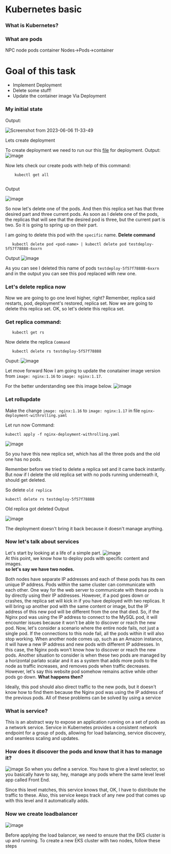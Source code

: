 # Kubernetes basic


### What is Kubernetes?
### What are pods

NPC node pods container
Nodes->Pods->container

# Goal of this task
- Implement Deployment
- Delete some stuff!
- Update the container image Via Deployment

### My initial state
Output:

![Screenshot from 2023-06-06 11-33-49](https://github.com/aadilraza339/k8s-aws-eks-fargate-and-devops/assets/47937273/93b888d5-6948-4aa8-8c20-844f50a491b7)

Lets create deployment

To create deployment we need to run our this [file](https://github.com/aadilraza339/k8s-aws-eks-fargate-and-devops/blob/main/nginx-deployment-withrolling.yaml) for deployment.
Output:
![image](https://github.com/aadilraza339/k8s-aws-eks-fargate-and-devops/assets/47937273/ed4a7f0a-c026-4391-bfa7-2a2fdd8ac295)

Now lets check our create pods with help of this command:

```
    kubectl get all


```
Output

![image](https://github.com/aadilraza339/k8s-aws-eks-fargate-and-devops/assets/47937273/2d642d74-ec6e-435a-bdda-0d214f212493)

So now let's delete one of the pods. And then this replica set has that three desired part and three current pods.
As soon as I delete one of the pods, the replicas that will see that the desired pod is three, but the current part is two.
So it is going to spring up on their part.

I am going to delete this pod with the `specific` name.
**Delete command**

```
   kubectl delete pod <pod-name> | kubectl delete pod testdeploy-5f57f78888-6xxrn
```
Output
![image](https://github.com/aadilraza339/k8s-aws-eks-fargate-and-devops/assets/47937273/f122f40d-f661-4af6-9d2c-bca3667e2580)


As you can see I deleted this name of pods `testdeploy-5f57f78888-6xxrn` and in the output you can see this pod replaced with new one.

### Let's delete replica now

Now we are going to go one level higher, right? Remember, replica said restarts, pod, deployment's restored, replica set.
Now we are going to delete this replica set. OK, so let's delete this replica set.

### Get replica command:
```
   kubectl get rs
```
Now delete the replica
`Command`

```
   kubectl delete rs testdeploy-5f57f78888
```

Ouput:
![image](https://github.com/aadilraza339/k8s-aws-eks-fargate-and-devops/assets/47937273/e90e7896-3ae0-4c18-a14d-7eb49af6c17f)

Let move forward
Now I am going to update the conatainer image version from `image: nginx:1.16` to `image: nginx:1.17`.

For the better understanding see this image below.
![image](https://github.com/aadilraza339/k8s-aws-eks-fargate-and-devops/assets/47937273/c5c0a6fe-1106-47dc-8dfe-e380fd46be8e)

### Let rollupdate
Make the change `image: nginx:1.16` to `image: nginx:1.17` in file `nginx-deployment-withrolling.yaml`

Let run now
Command:

```
kubectl apply -f nginx-deployment-withrolling.yaml
```

![image](https://github.com/aadilraza339/k8s-aws-eks-fargate-and-devops/assets/47937273/370b6a98-f7bf-4ff4-aa5a-ed52a77c9eb2)

So you have this new replica set, which has all the three pods and the old one has no pods.

Remember before we tried to delete a replica set and it came back instantly. But now if I delete the old replica set with no pods running underneath it, should get deleted.

So delete `old replica`
```
kubectl delete rs testdeploy-5f57f78888
```
Old replica got deleted
Output

![image](https://github.com/aadilraza339/k8s-aws-eks-fargate-and-devops/assets/47937273/c5e351e4-1072-45c2-80ff-7b1aa2125db7)

The deployment doesn't bring it back because it doesn't manage anything.


### Now let's talk about services
Let's start by looking at a life of a simple part.
![image](https://github.com/aadilraza339/k8s-aws-eks-fargate-and-devops/assets/47937273/a0f7d82a-70be-4847-a9a3-bdeb51d38332)
</br>
At this point, we know how to deploy pods with specific content and images. </br>
**so let's say we have two nodes.**

Both nodes have separate IP addresses and each of these pods has its own unique IP address.
Pods within the same cluster can communicate with each other.
One way for the web server to communicate with these pods is by directly using their IP addresses.
However,  if a pod goes down or crashes, the replica set will kick in if you have deployed with two replicas.
It will bring up another pod with the same content or image, but the IP address of this new pod will be different from the one that died.
So, if the Nginx pod was using the IP address to connect to the MySQL pod, it will encounter issues because it won't be able to discover or reach the new pod.
Now, let's consider a scenario where the entire node fails, not just a single pod.
If the connections to this node fail, all the pods within it will also stop working.
When another node comes up, such as an Amazon instance, it will have a new IP address and new pods with different IP addresses.
In this case, the Nginx pods won't know how to discover or reach the new pods.
Another situation to consider is when these two pods are managed by a horizontal parlato scalar
and it as a system that adds more pods to the node as traffic increases, and removes pods when traffic decreases.
However, let's say this website pod somehow remains active while other pods go down.
**What happens then?**

Ideally, this pod should also direct traffic to the new pods, but it doesn't know how to find them because the Nginx pod was using the IP address of the previous pods.
All of these problems can be solved by using a service
### What is service?

This is an abstract way to expose an application running on a set of pods as a network service.
Service in Kubernetes provides a consistent network endpoint for a group of pods, allowing for load balancing, service discovery, and seamless scaling and updates.

### How does it discover the pods and know that it has to manage it?
![image](https://github.com/aadilraza339/k8s-aws-eks-fargate-and-devops/assets/47937273/6b65a65c-ae62-4de4-a468-dd2291ed9c6f)
So when you define a service. You have to give a level selector, so you basically have to say, hey, manage any pods where the same level
level app called Front End.

Since this level matches, this service knows that, OK, I have to distribute the traffic to these.
Also, this service keeps track of any new pod that comes up with this level and it automatically adds.

### Now we create loadbalancer
![image](https://github.com/aadilraza339/k8s-aws-eks-fargate-and-devops/assets/47937273/ba2a3c7a-ccf6-447a-b791-a06318de32cc)

Before applying the load balancer, we need to ensure that the EKS cluster is up and running. To create a new EKS cluster with two nodes, follow these steps



























